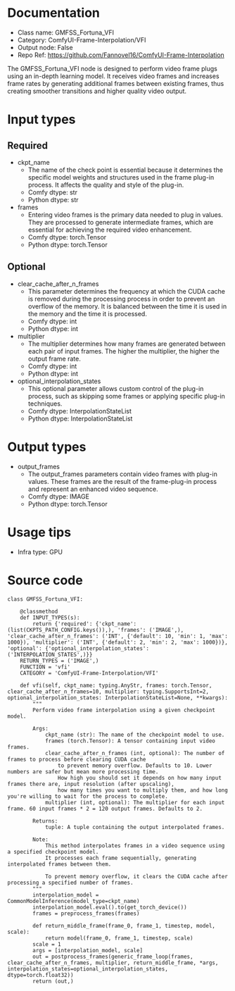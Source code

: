 # Documentation
- Class name: GMFSS_Fortuna_VFI
- Category: ComfyUI-Frame-Interpolation/VFI
- Output node: False
- Repo Ref: https://github.com/Fannovel16/ComfyUI-Frame-Interpolation

The GMFSS_Fortuna_VFI node is designed to perform video frame plugs using an in-depth learning model. It receives video frames and increases frame rates by generating additional frames between existing frames, thus creating smoother transitions and higher quality video output.

# Input types
## Required
- ckpt_name
    - The name of the check point is essential because it determines the specific model weights and structures used in the frame plug-in process. It affects the quality and style of the plug-in.
    - Comfy dtype: str
    - Python dtype: str
- frames
    - Entering video frames is the primary data needed to plug in values. They are processed to generate intermediate frames, which are essential for achieving the required video enhancement.
    - Comfy dtype: torch.Tensor
    - Python dtype: torch.Tensor
## Optional
- clear_cache_after_n_frames
    - This parameter determines the frequency at which the CUDA cache is removed during the processing process in order to prevent an overflow of the memory. It is balanced between the time it is used in the memory and the time it is processed.
    - Comfy dtype: int
    - Python dtype: int
- multiplier
    - The multiplier determines how many frames are generated between each pair of input frames. The higher the multiplier, the higher the output frame rate.
    - Comfy dtype: int
    - Python dtype: int
- optional_interpolation_states
    - This optional parameter allows custom control of the plug-in process, such as skipping some frames or applying specific plug-in techniques.
    - Comfy dtype: InterpolationStateList
    - Python dtype: InterpolationStateList

# Output types
- output_frames
    - The output_frames parameters contain video frames with plug-in values. These frames are the result of the frame-plug-in process and represent an enhanced video sequence.
    - Comfy dtype: IMAGE
    - Python dtype: torch.Tensor

# Usage tips
- Infra type: GPU

# Source code
```
class GMFSS_Fortuna_VFI:

    @classmethod
    def INPUT_TYPES(s):
        return {'required': {'ckpt_name': (list(CKPTS_PATH_CONFIG.keys()),), 'frames': ('IMAGE',), 'clear_cache_after_n_frames': ('INT', {'default': 10, 'min': 1, 'max': 1000}), 'multiplier': ('INT', {'default': 2, 'min': 2, 'max': 1000})}, 'optional': {'optional_interpolation_states': ('INTERPOLATION_STATES',)}}
    RETURN_TYPES = ('IMAGE',)
    FUNCTION = 'vfi'
    CATEGORY = 'ComfyUI-Frame-Interpolation/VFI'

    def vfi(self, ckpt_name: typing.AnyStr, frames: torch.Tensor, clear_cache_after_n_frames=10, multiplier: typing.SupportsInt=2, optional_interpolation_states: InterpolationStateList=None, **kwargs):
        """
        Perform video frame interpolation using a given checkpoint model.
    
        Args:
            ckpt_name (str): The name of the checkpoint model to use.
            frames (torch.Tensor): A tensor containing input video frames.
            clear_cache_after_n_frames (int, optional): The number of frames to process before clearing CUDA cache
                to prevent memory overflow. Defaults to 10. Lower numbers are safer but mean more processing time.
                How high you should set it depends on how many input frames there are, input resolution (after upscaling),
                how many times you want to multiply them, and how long you're willing to wait for the process to complete.
            multiplier (int, optional): The multiplier for each input frame. 60 input frames * 2 = 120 output frames. Defaults to 2.
    
        Returns:
            tuple: A tuple containing the output interpolated frames.
    
        Note:
            This method interpolates frames in a video sequence using a specified checkpoint model. 
            It processes each frame sequentially, generating interpolated frames between them.
    
            To prevent memory overflow, it clears the CUDA cache after processing a specified number of frames.
        """
        interpolation_model = CommonModelInference(model_type=ckpt_name)
        interpolation_model.eval().to(get_torch_device())
        frames = preprocess_frames(frames)

        def return_middle_frame(frame_0, frame_1, timestep, model, scale):
            return model(frame_0, frame_1, timestep, scale)
        scale = 1
        args = [interpolation_model, scale]
        out = postprocess_frames(generic_frame_loop(frames, clear_cache_after_n_frames, multiplier, return_middle_frame, *args, interpolation_states=optional_interpolation_states, dtype=torch.float32))
        return (out,)
```